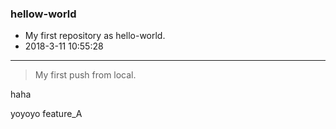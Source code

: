 ### hellow-world
* My first repository as hello-world. 
* 2018-3-11 10:55:28

***

> My first push from local.

haha

yoyoyo  feature_A